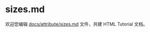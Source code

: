 sizes.md
===

欢迎您编辑 <a target="__blank" href="https://github.com/jaywcjlove/html-tutorial/blob/master/docs/attribute/sizes.md">docs/attribute/sizes.md</a> 文件，共建 HTML Tutorial 文档。